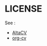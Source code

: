 # LICENSE

See :

- [AltaCV](github.com/liantze/AltaCV "AltaCV license")
- [org-cv](https://gitlab.com/Titan-C/org-cv/-/blob/master/LICENSE "org-cv licence")

